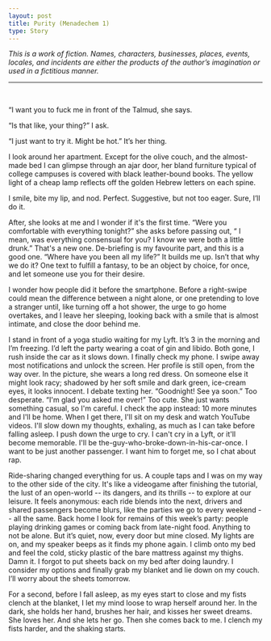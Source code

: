 ```yaml
---
layout: post
title: Purity (Menadechem 1)
type: Story
---
```


*This is a work of fiction. Names, characters, businesses, places, events, locales, and incidents are either the products of the author’s imagination or used in a fictitious manner.* 

-----
<br/>


“I want you to fuck me in front of the Talmud, she says.

“Is that like, your thing?” I ask.

“I just want to try it. Might be hot.” It’s her thing.

I look around her apartment. Except for the olive couch, and the almost-made bed I can glimpse through an ajar door, her bland furniture typical of college campuses is covered with black leather-bound books. The yellow light of a cheap lamp reflects off the golden Hebrew letters on each spine. 

I smile, bite my lip, and nod. Perfect. Suggestive, but not too eager. Sure, I’ll do it.

After, she looks at me and I wonder if it's the first time. “Were you comfortable with everything tonight?” she asks before passing out, “ I mean, was everything consensual for you? I know we were both a little drunk.” That's a new one. De-briefing is my favourite part, and this is a good one. “Where have you been all my life?” It builds me up. Isn’t that why we do it? One text to fulfill a fantasy, to be an object by choice, for once, and let someone use you for their desire.

I wonder how people did it before the smartphone. Before a right-swipe could mean the difference between a night alone, or one pretending to love a stranger until, like turning off a hot shower, the urge to go home overtakes, and I leave her sleeping, looking back with a smile that is almost intimate, and close the door behind me.

I stand in front of a yoga studio waiting for my Lyft. It’s 3 in the morning and I’m freezing. I’d left the party wearing a coat of gin and libido. Both gone, I rush inside the car as it slows down. I finally check my phone. I swipe away most notifications and unlock the screen. Her profile is still open, from the way over. In the picture, she wears a long red dress. On someone else it might look racy; shadowed by her soft smile and dark green, ice-cream eyes, it looks innocent. I debate texting her. “Goodnight! See ya soon.” Too desperate. “I'm glad you asked me over!” Too cute. She just wants something casual, so I'm careful. I check the app instead: 10 more minutes and I'll be home. When I get there, I'll sit on my desk and watch YouTube videos. I'll slow down my thoughts, exhaling, as much as I can take before falling asleep. I push down the urge to cry. I can't cry in a Lyft, or it'll become memorable. I'll be the-guy-who-broke-down-in-his-car-once. I want to be just another passenger. I want him to forget me, so I chat about rap.

Ride-sharing changed everything for us. A couple taps and I was on my way to the other side of the city. It's like a videogame after finishing the tutorial, the lust of an open-world -- its dangers, and its thrills -- to explore at our leisure. It feels anonymous: each ride blends into the next, drivers and shared passengers become blurs, like the parties we go to every weekend -- all the same. Back home I look for remains of this week’s party: people playing drinking games or coming back from late-night food. Anything to not be alone. But it’s quiet, now, every door but mine closed. My lights are on, and my speaker beeps as it finds my phone again. I climb onto my bed and feel the cold, sticky plastic of the bare mattress against my thighs. Damn it. I forgot to put sheets back on my bed after doing laundry. I consider my options and finally grab my blanket and lie down on my couch. I’ll worry about the sheets tomorrow. 

For a second, before I fall asleep, as my eyes start to close and my fists clench at the blanket, I let my mind loose to wrap herself around her. In the dark, she holds her hand, brushes her hair, and kisses her sweet dreams. She loves her. And she lets her go. Then she comes back to me. I clench my fists harder, and the shaking starts. 
